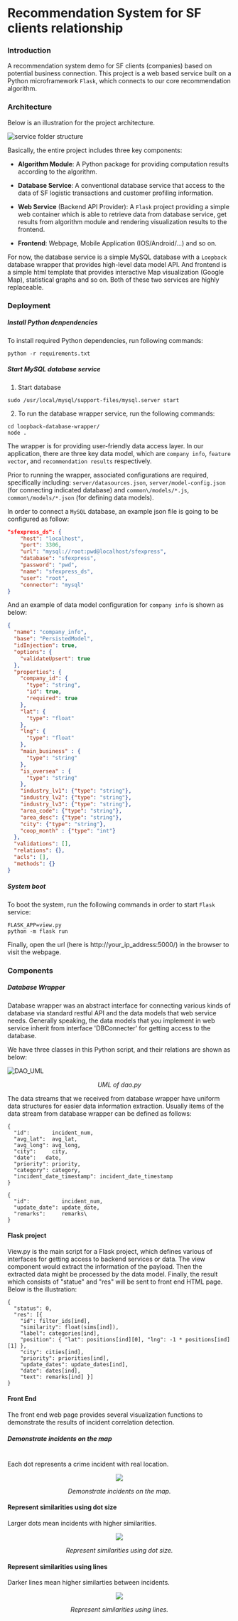 Recommendation System for SF clients relationship
===

### Introduction

A recommendation system demo for SF clients (companies) based on potential business connection. This project is a web based service built on a Python microframework `Flask`, which connects to our core recommendation algorithm.

### Architecture

Below is an illustration for the project architecture.

![service folder structure]()

Basically, the entire project includes three key components:

- **Algorithm Module**: A Python package for providing computation results according to the algorithm.

- **Database Service**: A conventional database service that access to the data of SF logistic transactions and customer profiling information.
- **Web Service** (Backend API Provider): A `Flask` project providing a simple web container which is able to retrieve data from database service, get results from algorithm module and rendering visualization results to the frontend.
- **Frontend**: Webpage, Mobile Application (IOS/Android/...) and so on.

For now, the database service is a simple MySQL database with a `Loopback` database wrapper that provides high-level data model API. And frontend is a simple html template that provides interactive Map visualization (Google Map), statistical graphs and so on. Both of these two services are highly replaceable.

### Deployment

##### Install Python denpendencies

To install required Python dependencies, run following commands:
```
python -r requirements.txt
```

##### Start MySQL database service

1. Start database
```
sudo /usr/local/mysql/support-files/mysql.server start
```
2. To run the database wrapper service, run the following commands:
```
cd loopback-database-wrapper/
node .
```
The wrapper is for providing user-friendly data access layer. In our application, there are three key data model, which are `company info`, `feature vector`, and `recommendation results` respectively.

Prior to running the wrapper, associated configurations are required, specifically including: `server/datasources.json`, `server/model-config.json` (for connecting indicated database) and `common\/models/*.js`, `common\/models/*.json` (for defining data models).

In order to connect a `MySQL` database, an example json file is going to be configured as follow:
```json
"sfexpress_ds": {
    "host": "localhost",
    "port": 3306,
    "url": "mysql://root:pwd@localhost/sfexpress",
    "database": "sfexpress",
    "password": "pwd",
    "name": "sfexpress_ds",
    "user": "root",
    "connector": "mysql"
}
```
And an example of data model configuration for `company info` is shown as below:
```json
{
  "name": "company_info",
  "base": "PersistedModel",
  "idInjection": true,
  "options": {
    "validateUpsert": true
  },
  "properties": {
    "company_id": {
      "type": "string",
      "id": true,
      "required": true
    },
    "lat": {
      "type": "float"
    },
    "lng": {
      "type": "float"
    },
    "main_business" : {
      "type": "string"
    },
    "is_oversea" : {
      "type": "string"
    },
    "industry_lv1": {"type": "string"},
    "industry_lv2": {"type": "string"},
    "industry_lv3": {"type": "string"},
    "area_code": {"type": "string"},
    "area_desc": {"type": "string"},
    "city": {"type": "string"},
    "coop_month" : {"type": "int"}
  },
  "validations": [],
  "relations": {},
  "acls": [],
  "methods": {}
}
```

##### System boot
To boot the system, run the following commands in order to start `Flask` service:

```
FLASK_APP=view.py
python -m flask run
```

Finally, open the url (here is http://your_ip_address:5000/) in the browser to visit the webpage.

### Components

##### Database Wrapper

Database wrapper was an abstract interface for connecting various kinds of database via standard restful API and the data models that web service needs. Generally speaking, the data models that you implement in web service inherit from interface 'DBConnecter' for getting access to the database.

We have three classes in this Python script, and their relations are shown as below:

![DAO_UML](https://github.com/meowoodie/Crime-Pattern-Detection-for-APD/blob/Suyi/service/static/readme_img/DAO_UML.png)

*<p align="center">UML of dao.py</p>*

The data streams that we received from database wrapper have uniform data structures for easier data information extraction.
Usually items of the data stream from database wrapper can be defined as follows:
```
{
  "id":       incident_num,
  "avg_lat":  avg_lat,
  "avg_long": avg_long,
  "city":     city,
  "date":   date,
  "priority": priority,
  "category": category,
  "incident_date_timestamp": incident_date_timestamp
}
```
```
{
  "id":          incident_num,
  "update_date": update_date,
  "remarks":     remarks\
}
```

#### Flask project

View.py is the main script for a Flask project, which defines various of interfaces for getting access to backend services or data. The view component would extract the information of the payload. Then the extracted data might be processed by the data model. Finally, the result which consists of "statue" and "res" will be sent to front end HTML page. Below is the illustration:
```
{
  "status": 0,
  "res": [{
    "id": filter_ids[ind],
    "similarity": float(sims[ind]),
    "label": categories[ind],
    "position": { "lat": positions[ind][0], "lng": -1 * positions[ind][1] },
    "city": cities[ind],
    "priority": priorities[ind],
    "update_dates": update_dates[ind],
    "date": dates[ind],
    "text": remarks[ind] }]
}
```
#### Front End

The front end web page provides several visualization functions to demonstrate the results of incident correlation detection.

##### Demonstrate incidents on the map
<br>Each dot represents a crime incident with real location.</br>
<div align=center><img src="https://github.com/meowoodie/Crime-Pattern-Detection-for-APD/blob/Suyi/service/static/readme_img/dots_on_map.gif"/></div>

*<p align="center">Demonstrate incidents on the map.</p>*

#### Represent similarities using dot size
Larger dots mean incidents with higher similarities.
<div align=center><img src="https://github.com/meowoodie/Crime-Pattern-Detection-for-APD/blob/Suyi/service/static/readme_img/biggerdots.jpg"/></div>

*<p align="center">Represent similarities using dot size.</p>*

#### Represent similarities using lines
Darker lines mean higher similarties between incidents.
<div align=center><img src="https://github.com/meowoodie/Crime-Pattern-Detection-for-APD/blob/Suyi/service/static/readme_img/lines.gif"/></div>

*<p align="center">Represent similarities using lines.</p>*
